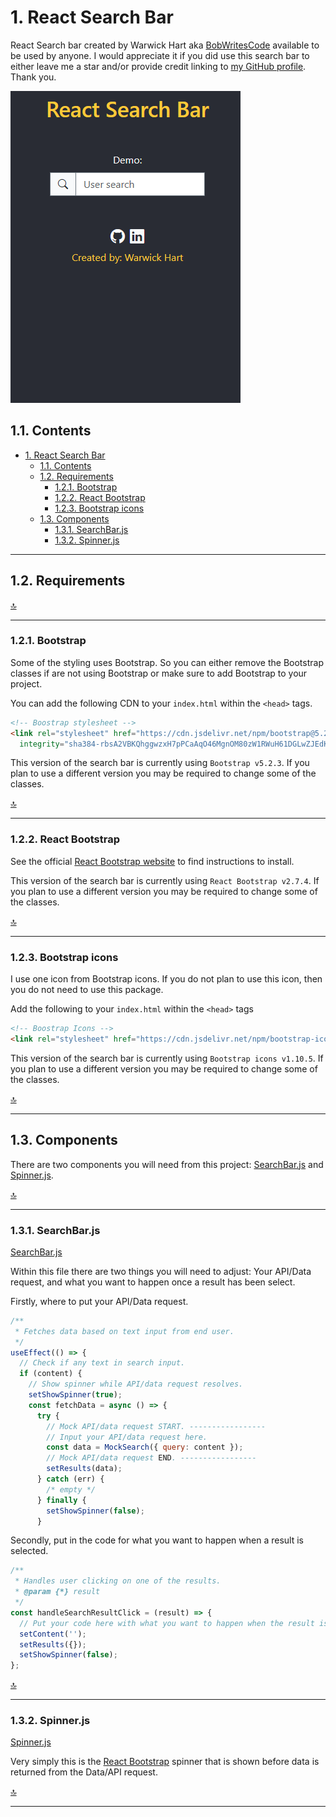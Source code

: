 # 1. React Search Bar

React Search bar created by Warwick Hart aka [BobWritesCode](https://github.com/BobWritesCode) available to be used by anyone. I would appreciate it if you did use this search bar to either leave me a star and/or provide credit linking to [my GitHub profile](https://github.com/BobWritesCode). Thank you.

![Alt text](README_FILES/msedge_jbvXfJMktj.gif)

## 1.1. Contents

- [1. React Search Bar](#1-react-search-bar)
  - [1.1. Contents](#11-contents)
  - [1.2. Requirements](#12-requirements)
    - [1.2.1. Bootstrap](#121-bootstrap)
    - [1.2.2. React Bootstrap](#122-react-bootstrap)
    - [1.2.3. Bootstrap icons](#123-bootstrap-icons)
  - [1.3. Components](#13-components)
    - [1.3.1. SearchBar.js](#131-searchbarjs)
    - [1.3.2. Spinner.js](#132-spinnerjs)

---

## 1.2. Requirements

[🔝](#11-contents)

---

### 1.2.1. Bootstrap

Some of the styling uses Bootstrap. So you can either remove the Bootstrap classes if are not using Bootstrap or make sure to add Bootstrap to your project.

You can add the following CDN to your `index.html` within the `<head>` tags.

```html
<!-- Boostrap stylesheet -->
<link rel="stylesheet" href="https://cdn.jsdelivr.net/npm/bootstrap@5.2.3/dist/css/bootstrap.min.css"
  integrity="sha384-rbsA2VBKQhggwzxH7pPCaAqO46MgnOM80zW1RWuH61DGLwZJEdK2Kadq2F9CUG65" crossorigin="anonymous" />
```

This version of the search bar is currently using `Bootstrap v5.2.3`. If you plan to use a different version you may be required to change some of the classes.

[🔝](#11-contents)

---

### 1.2.2. React Bootstrap

See the official [React Bootstrap website](https://react-bootstrap.github.io/docs/getting-started/introduction) to find instructions to install.

This version of the search bar is currently using `React Bootstrap v2.7.4`. If you plan to use a different version you may be required to change some of the classes.

[🔝](#11-contents)

---

### 1.2.3. Bootstrap icons

I use one icon from Bootstrap icons. If you do not plan to use this icon, then you do not need to use this package.

Add the following to your `index.html` within the `<head>` tags

``` html
<!-- Boostrap Icons -->
<link rel="stylesheet" href="https://cdn.jsdelivr.net/npm/bootstrap-icons@1.10.5/font/bootstrap-icons.css">
 ```

This version of the search bar is currently using `Bootstrap icons v1.10.5`. If you plan to use a different version you may be required to change some of the classes.

[🔝](#11-contents)

---

## 1.3. Components

There are two components you will need from this project: [SearchBar.js](https://github.com/BobWritesCode/react-search-bar/blob/master/src/components/utils/SearchBar.js) and [Spinner.js](https://github.com/BobWritesCode/react-search-bar/blob/master/src/components/utils/Spinner.js).

[🔝](#11-contents)

---

### 1.3.1. SearchBar.js

[SearchBar.js](https://github.com/BobWritesCode/react-search-bar/blob/master/src/components/utils/SearchBar.js)

Within this file there are two things you will need to adjust: Your API/Data request, and what you want to happen once a result has been select.

Firstly, where to put your API/Data request.

``` js
/**
 * Fetches data based on text input from end user.
 */
useEffect(() => {
  // Check if any text in search input.
  if (content) {
    // Show spinner while API/data request resolves.
    setShowSpinner(true);
    const fetchData = async () => {
      try {
        // Mock API/data request START. -----------------
        // Input your API/data request here.
        const data = MockSearch({ query: content });
        // Mock API/data request END. -----------------
        setResults(data);
      } catch (err) {
        /* empty */
      } finally {
        setShowSpinner(false);
      }
```

Secondly, put in the code for what you want to happen when a result is selected.

```js
/**
 * Handles user clicking on one of the results.
 * @param {*} result
 */
const handleSearchResultClick = (result) => {
  // Put your code here with what you want to happen when the result is selected.
  setContent('');
  setResults({});
  setShowSpinner(false);
};
```

[🔝](#11-contents)

---

### 1.3.2. Spinner.js

[Spinner.js](https://github.com/BobWritesCode/react-search-bar/blob/master/src/components/utils/Spinner.js)

Very simply this is the [React Bootstrap](#122-react-bootstrap) spinner that is shown before data is returned from the Data/API request.

[🔝](#11-contents)

---
